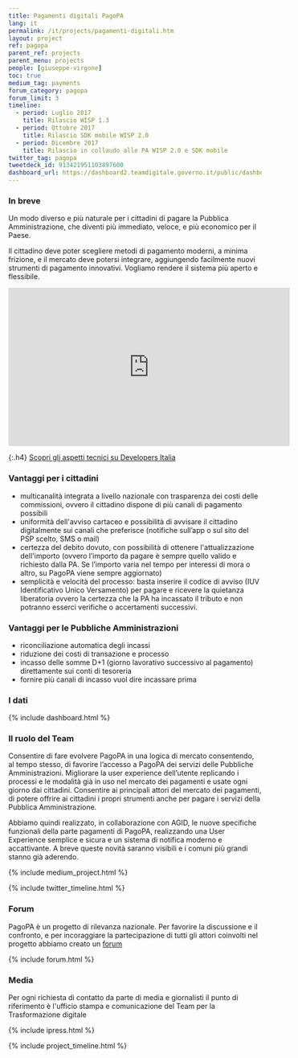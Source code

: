 ```yaml
---
title: Pagamenti digitali PagoPA
lang: it
permalink: /it/projects/pagamenti-digitali.htm
layout: project
ref: pagopa
parent_ref: projects
parent_menu: projects
people: [giuseppe-virgone]
toc: true
medium_tag: payments
forum_category: pagopa
forum_limit: 3
timeline:
  - period: Luglio 2017
    title: Rilascio WISP 1.3
  - period: Ottobre 2017
    title: Rilascio SDK mobile WISP 2.0
  - period: Dicembre 2017
    title: Rilascio in collaudo alle PA WISP 2.0 e SDK mobile
twitter_tag: pagopa
tweetdeck_id: 913421951103897600
dashboard_url: https://dashboard2.teamdigitale.governo.it/public/dashboard/2c8ee2ee-fa84-4dbf-8b6a-e7fb5f9ca950
---
```


### In breve

Un modo diverso e più naturale per i cittadini di pagare la Pubblica Amministrazione, che diventi più immediato, veloce, e più economico per il Paese.

Il cittadino deve poter scegliere metodi di pagamento moderni, a minima frizione, e il mercato deve potersi integrare, aggiungendo facilmente nuovi strumenti di pagamento innovativi. Vogliamo rendere il sistema più aperto e flessibile.

<div class="videoWrapper">
<iframe width="560" height="315" src="https://www.youtube.com/embed/RHOAu5GwKnE" frameborder="0" allow="autoplay; encrypted-media" allowfullscreen></iframe>
</div>

{:.h4}
[Scopri gli aspetti tecnici su Developers Italia](https://developers.italia.it/it/pagopa/)

### Vantaggi per i cittadini

- multicanalità integrata a livello nazionale con trasparenza dei costi delle commissioni, ovvero il cittadino dispone di più canali di pagamento possibili
- uniformità dell'avviso cartaceo e possibilità di avvisare il cittadino digitalmente sui canali che preferisce (notifiche sull’app o sul sito del PSP scelto, SMS o mail)
- certezza del debito dovuto, con possibilità di ottenere l'attualizzazione dell'importo (ovvero l’importo da pagare è sempre quello valido e richiesto dalla PA. Se l’importo varia nel tempo per interessi di mora o altro, su PagoPA viene sempre aggiornato)
- semplicità e velocità del processo: basta inserire il codice di avviso (IUV Identificativo Unico Versamento) per pagare e ricevere la quietanza liberatoria ovvero la certezza che la PA ha incassato il tributo e non potranno esserci verifiche o accertamenti successivi.

### Vantaggi per le Pubbliche Amministrazioni
- riconciliazione automatica degli incassi
- riduzione dei costi di transazione e processo
- incasso delle somme D+1 (giorno lavorativo successivo al pagamento) direttamente sui conti di tesoreria
- fornire più canali di incasso vuol dire incassare prima

### I dati
{% include dashboard.html %}

### Il ruolo del Team

Consentire di fare evolvere PagoPA in una logica di mercato consentendo, al tempo stesso, di favorire l’accesso a PagoPA dei servizi delle Pubbliche Amministrazioni.
Migliorare la user experience dell’utente replicando i processi e le modalità già in uso nel mercato dei pagamenti e usate ogni giorno dai cittadini.
Consentire ai principali attori del mercato dei pagamenti, di potere offrire ai cittadini i propri strumenti anche per pagare i servizi della Pubblica Amministrazione.

Abbiamo quindi realizzato, in collaborazione con AGID,  le nuove specifiche funzionali della parte pagamenti di PagoPA, realizzando una User Experience semplice e sicura  e un sistema di notifica moderno e accattivante.
A breve queste novità saranno visibili e i comuni più grandi stanno già aderendo.


{% include medium_project.html %}


{% include twitter_timeline.html %}

### Forum
PagoPA è un progetto di rilevanza nazionale. Per favorire la discussione e il confronto, e per incoraggiare la partecipazione di tutti gli attori coinvolti nel progetto abbiamo creato un [forum](https://forum.italia.it/c/pagopa)

{% include forum.html %}

### Media
Per ogni richiesta di contatto da parte di media e giornalisti il punto di riferimento è l'ufficio stampa e comunicazione del Team per la Trasformazione digitale

{% include ipress.html %}
<div id="content-ipress" data-key="01e87bed-f52e-4d6d-af32-c4ea59fd300a" data-lang="it" data-size="100" data-tag="3"></div>
<script type="text/javascript" src="/js/ipress.js"></script>

{% include project_timeline.html %}
